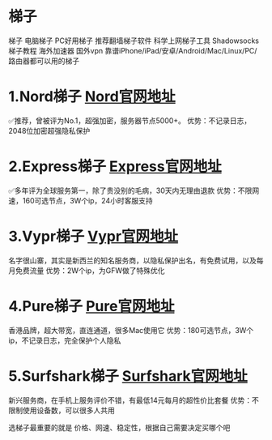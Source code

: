 # 梯子
梯子 电脑梯子 PC好用梯子 推荐翻墙梯子软件 科学上网梯子工具 Shadowsocks梯子教程 海外加速器 国外vpn 靠谱iPhone/iPad/安卓/Android/Mac/Linux/PC/路由器都可以用的梯子

# 1.Nord梯子 [Nord官网地址](https://dwz.cn/BPpau6xr)
✅推荐，曾被评为No.1，超强加密，服务器节点5000+。
优势：不记录日志，2048位加密超强隐私保护

# 2.Express梯子 [Express官网地址](https://dwz.cn/juFrGDl6)
✅多年评为全球服务第一，除了贵没别的毛病，30天内无理由退款
优势：不限网速，160可选节点，3W个ip，24小时客服支持

# 3.Vypr梯子 [Vypr官网地址](https://dwz.cn/oL46PiPj)
名字很山寨，其实是新西兰的知名服务商，以隐私保护出名，有免费试用，以及每月免费流量
优势：2W个ip，为GFW做了特殊优化

# 4.Pure梯子 [Pure官网地址](https://dwz.cn/OWsIl35V)
香港品牌，超大带宽，直连通道，很多Mac使用它
优势：180可选节点，3W个ip，不记录日志，完全保护个人隐私

# 5.Surfshark梯子 [Surfshark官网地址](https://dwz.cn/HhgQ2u6B)
新兴服务商，在手机上服务评价不错，有最低14元每月的超性价比套餐
优势：不限制使用设备数，可以很多人共用

选梯子最重要的就是 价格、网速、稳定性，根据自己需要决定买哪个吧
